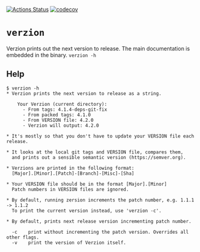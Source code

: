 [![Actions Status](https://github.com/jsalinaspolo/verzion/workflows/Test/badge.svg)](https://github.com/jsalinaspolo/verzion/actions)
[![codecov](https://codecov.io/gh/jsalinaspolo/verzion/branch/main/graph/badge.svg)](https://codecov.io/gh/jsalinaspolo/verzion)


# `verzion`
Verzion prints out the next version to release.
The main documentation is embedded in the binary. `verzion -h`

## Help
```
$ verzion -h
* Verzion prints the next version to release as a string.

    Your Verzion (current directory):
      - From tags: 4.1.4-deps-git-fix
      - From packed tags: 4.1.0
      - From VERSION file: 4.2.0
      - Verzion will output: 4.2.0

* It's mostly so that you don't have to update your VERSION file each release.

* It looks at the local git tags and VERSION file, compares them,
  and prints out a sensible semantic version (https://semver.org).

* Verzions are printed in the following format:
  [Major].[Minor].[Patch]-[Branch]-[Misc]-[Sha]

* Your VERSION file should be in the format [Major].[Minor]
  Patch numbers in VERSION files are ignored.

* By default, running zersion increments the patch number, e.g. 1.1.1 -> 1.1.2
  To print the current version instead, use 'verzion -c'.

* By default, prints next release version incrementing patch number.

  -c	print without incrementing the patch version. Overrides all other flags.
  -v	print the version of Verzion itself.
```

